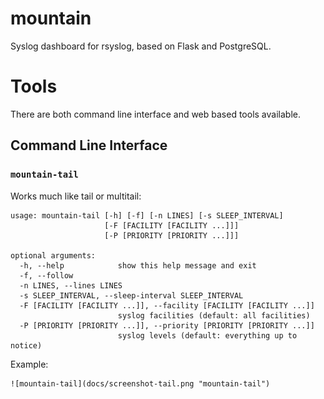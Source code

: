 # mountain

Syslog dashboard for rsyslog, based on Flask and PostgreSQL.

# Tools

There are both command line interface and web based tools available.

## Command Line Interface

### `mountain-tail`

Works much like tail or multitail:

    usage: mountain-tail [-h] [-f] [-n LINES] [-s SLEEP_INTERVAL]
                         [-F [FACILITY [FACILITY ...]]]
                         [-P [PRIORITY [PRIORITY ...]]]

    optional arguments:
      -h, --help            show this help message and exit
      -f, --follow
      -n LINES, --lines LINES
      -s SLEEP_INTERVAL, --sleep-interval SLEEP_INTERVAL
      -F [FACILITY [FACILITY ...]], --facility [FACILITY [FACILITY ...]]
                            syslog facilities (default: all facilities)
      -P [PRIORITY [PRIORITY ...]], --priority [PRIORITY [PRIORITY ...]]
                            syslog levels (default: everything up to notice)

Example:

    ![mountain-tail](docs/screenshot-tail.png "mountain-tail")
